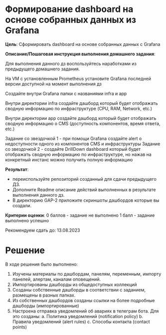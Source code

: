 # Формирование dashboard на основе собранных данных из Grafana

**Цель**:
Сформировать dashboard на основе собранных данных с Grafana


**Описание/Пошаговая инструкция выполнения домашнего задания**:

Для выполнения данного дз воспользуйтесь наработками из предыдущего домашнего задания.

На VM с установленным Prometheus установите Grafana последней версии доступной на момент выполнения дз

Создайте внутри Grafana папки с названиями infra и app

Внутри директории infra создайте дашборд который будет отображать сводную информацию по инфраструктуре (CPU, RAM, Network, etc.)

Внутри директории app создайте дашборд который будет отображать сводную информацию о CMS (доступность компонентов, время ответа, etc.)

Задание со звездочкой 1 - при помощи Grafana создайте alert о недоступности одного из компонентов CMS и инфраструктуры
Задание со звездочкой 2 - создайте DrillDown dashboard который будет отображать сводную информацию по инфраструктуре, но нажав на конкретный инстанс можно получить полную информацию

**Результат**: 
- переиспользуйте репозиторий созданный для сдачи предыдущего ДЗ. 
- Дополните Readme описание действий выполненных в результате выполнения данного дз. 
- В директорию GAP-2 приложите скриншоты дашбордов которые вы создали.


**Критерии оценки**:
0 баллов - задание не выполнено
1 балл - задание выполнено успешно


Рекомендуем сдать до: 13.08.2023


# Решение

В ходе решения было выполнено:
1. Изучены материалы по дашбордам, панелям, переменным, импорту панелей, алертам, каналам оповещений.
2. Импортированы дашборды из общедоступных коллекций
3. Созданы собственные дашборды в соответствии с заданием, размещены в разных папках.
4. Из собственных дашбордов созданы ссылки на более подробные дашборды (импортированные)
5. Настроена отправка уведомлений об авариях в телеграм бота. Для это созданы:
   a. Политика уведомлений (notification policy) 
   b. Правила уведомлений (alert rules)
   c. Способы контакта (contact points)





